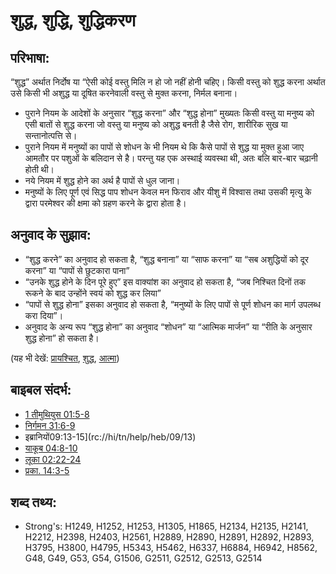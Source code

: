 # शुद्ध, शुद्धि, शुद्धिकरण #

## परिभाषा: ##

“शुद्ध” अर्थात निर्दोष या “ऐसी कोई वस्तु मिलि न हो जो नहीं होनी चहिए। किसी वस्तु को शुद्ध करना अर्थात उसे किसी भी अशुद्ध या दूषित करनेवाली वस्तु से मुक्त करना, निर्मल बनाना।

* पुराने नियम के आदेशों के अनुसार “शुद्ध करना” और “शुद्ध होना” मुख्यतः किसी वस्तु या मनुष्य को एसी बातों से शुद्ध करना जो वस्तु या मनुष्य को अशुद्ध बनती है जैसे रोग, शारीरिक सुख या सन्तानोत्पत्ति से।
* पुराने नियम में मनुष्यों का पापों से शोधन के भी नियम थे कि कैसे पापों से शुद्ध या मुक्त हुआ जाए आमतौर पर पशुओं के बलिदान से है। परन्तु यह एक अस्थाई व्यवस्था थी, अतः बलि बार-बार चढ़ानी होती थी।
* नये नियम में शुद्ध होने का अर्थ है पापों से धुल जाना।
* मनुष्यों के लिए पूर्ण एवं सिद्ध पाप शोधन केवल मन फिराव और यीशु में विश्वास तथा उसकी मृत्यु के द्वारा परमेश्वर की क्षमा को ग्रहण करने के द्वारा होता है।

## अनुवाद के सुझाव: ##

* “शुद्ध करने” का अनुवाद हो सकता है, “शुद्ध बनाना” या “साफ करना” या “सब अशुद्धियों को दूर करना” या “पापों से छुटकारा पाना”
* “उनके शुद्ध होने के दिन पूरे हुए” इस वाक्यांश का अनुवाद हो सकता है, “जब निश्चित दिनों तक रूकने के बाद उन्होंने स्वयं को शुद्ध कर लिया”
* “पापों से शुद्ध होना” इसका अनुवाद हो सकता है, “मनुष्यों के लिए पापों से पूर्ण शोधन का मार्ग उपलब्ध करा दिया”।
* अनुवाद के अन्य रूप “शुद्ध होना” का अनुवाद “शोधन” या “आत्मिक मार्जन” या “रीति के अनुसार शुद्ध होना” हो सकता है।

(यह भी देखें: [प्रायश्चित](../kt/atonement.md), [शुद्ध](../kt/clean.md), [आत्मा](../kt/spirit.md))

## बाइबल संदर्भ: ##

* [1 तीमुथियुस 01:5-8](rc://hi/tn/help/1ti/01/05)
* [निर्गमन 31:6-9](rc://hi/tn/help/exo/31/06)
* इब्रानियों09:13-15](rc://hi/tn/help/heb/09/13)
* [याकूब 04:8-10](rc://hi/tn/help/jas/04/08)
* [लूका 02:22-24](rc://hi/tn/help/luk/02/22)
* [प्रका. 14:3-5](rc://hi/tn/help/rev/14/03)


## शब्द तथ्य: ##

* Strong's: H1249, H1252, H1253, H1305, H1865, H2134, H2135, H2141, H2212, H2398, H2403, H2561, H2889, H2890, H2891, H2892, H2893, H3795, H3800, H4795, H5343, H5462, H6337, H6884, H6942, H8562, G48, G49, G53, G54, G1506, G2511, G2512, G2513, G2514

